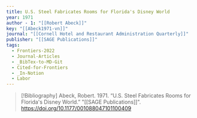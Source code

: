 ```yaml
---
title: U.S. Steel Fabricates Rooms for Florida's Disney World
year: 1971
author - 1: "[[Robert Abeck]]"
key: "[[Abeck1971-vn]]"
journal: "[[Cornell Hotel and Restaurant Administration Quarterly]]"
publisher: "[[SAGE Publications]]"
tags:
  - Frontiers-2022
  - Journal-Articles
  - _BibTex-to-MD-Git
  - Cited-for-Frontiers
  - _In-Notion
  - Labor
---
```


> [!Bibliography]
> Abeck, Robert. 1971. “U.S. Steel Fabricates Rooms for Florida's Disney World.” "[[SAGE Publications]]". https://doi.org/10.1177/001088047101100409